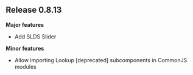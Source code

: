 ## Release 0.8.13

**Major features**
* Add SLDS Slider

**Minor features**
* Allow importing Lookup [deprecated] subcomponents in CommonJS modules

